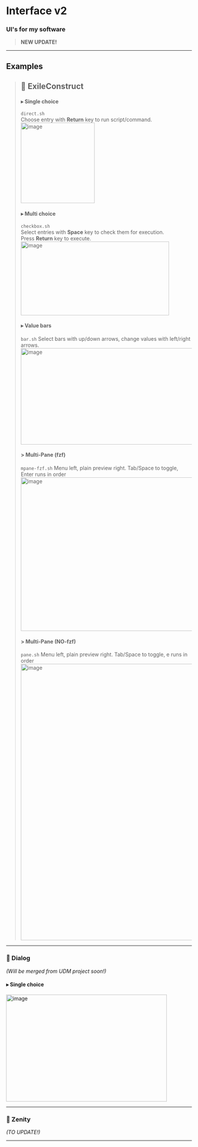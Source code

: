 # Interface v2
### UI's for my software
> **NEW UPDATE!**

---

## Examples

>## 🔹 ExileConstruct
>#### ▸ Single choice  
>`direct.sh`  
>Choose entry with **Return** key to run script/command. \
><img width="200" height="218" alt="image" src="https://github.com/user-attachments/assets/65781bfc-8065-48c4-a772-34985d50b7a2" />
>
>#### ▸ Multi choice  
>`checkbox.sh`  
>Select entries with **Space** key to check them for execution.  
>Press **Return** key to execute. \
><img width="402" height="200" alt="image" src="https://github.com/user-attachments/assets/16f9b6a3-9d2d-44ca-b0df-9bb62a8dcf47" />
>
>#### ▸ Value bars
>`bar.sh`
>Select bars with up/down arrows, change values with left/right arrows. \
><img width="949" height="261" alt="image" src="https://github.com/user-attachments/assets/e42a2988-512b-404a-b916-acd8c7b3dcda" />
>
>#### > Multi-Pane (fzf)
>`mpane-fzf.sh`
>Menu left, plain preview right. Tab/Space to toggle, Enter runs in order \
><img width="1628" height="416" alt="image" src="https://github.com/user-attachments/assets/6fd6e93f-8194-4f13-9022-abde33555707" />
>
>#### > Multi-Pane (NO-fzf)
>`pane.sh`
>Menu left, plain preview right. Tab/Space to toggle, e runs in order \
><img width="577" height="749" alt="image" src="https://github.com/user-attachments/assets/1ef1a6df-0864-4a6c-a9c0-c2fb757dddbc" />

---

### 🔹 Dialog  
*(Will be merged from UDM project soon!)*  

#### ▸ Single choice  

<img width="436" height="290" alt="image" src="https://github.com/user-attachments/assets/fd93dfcd-c46a-4833-ba9d-0887ea82294a" />

---

### 🔹 Zenity  
*(TO UPDATE!)*

---
